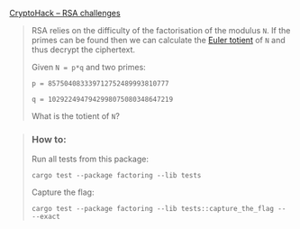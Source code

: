 [CryptoHack – RSA challenges](https://cryptohack.org/challenges/rsa/)

> RSA relies on the difficulty of the factorisation of the modulus `N`. If the primes can be found then we can calculate the [Euler totient](https://leimao.github.io/article/RSA-Algorithm/) of `N` and thus decrypt the ciphertext.
>
> Given `N = p*q` and two primes:
>
> `p = 857504083339712752489993810777`
>
> `q = 1029224947942998075080348647219`
>
> What is the totient of `N`?

> ### How to:
> Run all tests from this package:
>
>     cargo test --package factoring --lib tests
>
> Capture the flag:
>
>     cargo test --package factoring --lib tests::capture_the_flag -- --exact
